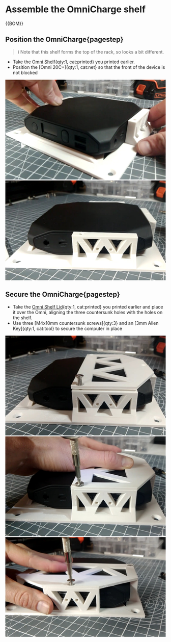 # Assemble the OmniCharge shelf


{{BOM}}

## Position the OmniCharge{pagestep}

>i Note that this shelf forms the top of the rack, so looks a bit different.

* Take the [Omni Shelf](fromstep){qty:1, cat:printed} you printed earlier.
* Position the [Omni 20C+]{qty:1, cat:net} so that the front of the device is not blocked

![](images/OmniShelfAssembly1.jpg)
![](images/OmniShelfAssembly2.jpg)

## Secure the OmniCharge{pagestep}

* Take the [Omni Shelf Lid](fromstep){qty:1, cat:printed} you printed earlier and place it over the Omni, aligning the three countersunk holes with the holes on the shelf.
* Use three [M4x10mm countersunk screws]{qty:3} and an [3mm Allen Key]{qty:1, cat:tool} to secure the computer in place

![](images/OmniShelfAssembly3.jpg)
![](images/OmniShelfAssembly4.jpg)
![](images/OmniShelfAssembly5.jpg)


